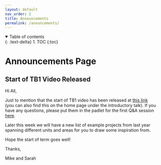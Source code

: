 ```yaml
---
layout: default
nav_order: 2
title: Announcements
permalink: /anouncements/
---
```


<details open markdown="block">
<summary>
Table of contents
</summary>
{: .text-delta}
1. TOC
{:toc}
</details>

# Announcements Page


## Start of TB1 Video Released

Hi All,

Just to mention that the start of TB1 video has been released at [this link]() (you can also find this on the home page under the introductory talk). If you have any questions, please put them in the padlet for the first Q&A session [here](https://uob.padlet.org/michaelwray1/individual-projects-23-24-q-a-1-hpsbiporpnr7eezo).

Later this week we will have a new list of example projects from last year spanning different units and areas for you to draw some inspiration from.

Hope the start of term goes well!

Thanks,

Mike and Sarah
